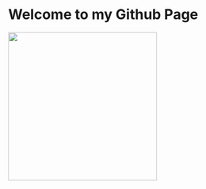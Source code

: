 # Welcome to my Github Page

<img src="https://github.com/GaganChaudhary6378/reame.md/blob/main/github%20gif.gif" align="left" height="300vh">

